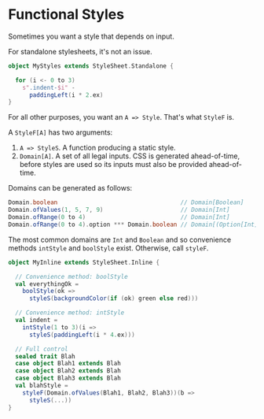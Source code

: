 # Functional Styles

Sometimes you want a style that depends on input.

For standalone stylesheets, it's not an issue.
```scala
object MyStyles extends StyleSheet.Standalone {

  for (i <- 0 to 3)
    s".indent-$i" -
      paddingLeft(i * 2.ex)
}
```

For all other purposes, you want an `A => Style`.
That's what `StyleF` is.

A `StyleF[A]` has two arguments:

1. `A => StyleS`. A function producing a static style.
2. `Domain[A]`. A set of all legal inputs.
  CSS is generated ahead-of-time, before styles are used so its inputs must also be provided ahead-of-time.

Domains can be generated as follows:
```scala
Domain.boolean                                   // Domain[Boolean]
Domain.ofValues(1, 5, 7, 9)                      // Domain[Int]
Domain.ofRange(0 to 4)                           // Domain[Int]
Domain.ofRange(0 to 4).option *** Domain.boolean // Domain[(Option[Int], Boolean)]
```

The most common domains are `Int` and `Boolean` and so convenience methods
`intStyle` and `boolStyle` exist. Otherwise, call `styleF`.

```scala
object MyInline extends StyleSheet.Inline {

  // Convenience method: boolStyle
  val everythingOk =
    boolStyle(ok =>
      styleS(backgroundColor(if (ok) green else red)))

  // Convenience method: intStyle
  val indent =
    intStyle(1 to 3)(i =>
      styleS(paddingLeft(i * 4.ex)))

  // Full control
  sealed trait Blah
  case object Blah1 extends Blah
  case object Blah2 extends Blah
  case object Blah3 extends Blah
  val blahStyle =
    styleF(Domain.ofValues(Blah1, Blah2, Blah3))(b =>
      styleS(...))
}

```

